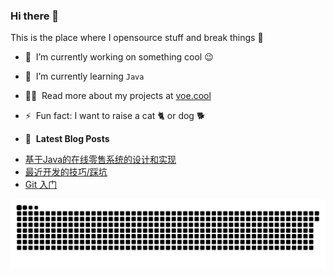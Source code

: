 ### Hi there 👋
This is the place where I opensource stuff and break things :rofl:
- 🔭 &nbsp;I’m currently working on something cool :wink:
- 🌱 &nbsp;I’m currently learning `Java`
- 👨‍💻 &nbsp;Read more about my projects at [voe.cool](https://voe.cool)
- ⚡ &nbsp;Fun fact: I want to raise a cat 🐈 or dog 🐕

- 📕 &nbsp;**Latest Blog Posts**
<!-- BLOG-POST-LIST:START -->
- [基于Java的在线零售系统的设计和实现](https://voe.cool/blog/Java-Graduation-Project)
- [最近开发的技巧/踩坑](https://voe.cool/blog/developed-techniques-pitfalls)
- [Git 入门](https://voe.cool/blog/Get-started-with-Git)
<!-- BLOG-POST-LIST:END -->

<picture>
  <source media="(prefers-color-scheme: dark)" srcset="https://raw.githubusercontent.com/JasonChou0v0/JasonChou0v0/output/github-contribution-grid-snake-dark.svg">
  <source media="(prefers-color-scheme: light)" srcset="https://raw.githubusercontent.com/JasonChou0v0/JasonChou0v0/output/github-contribution-grid-snake.svg">
  <img alt="github contribution grid snake animation" src="https://raw.githubusercontent.com/JasonChou0v0/JasonChou0v0/output/github-contribution-grid-snake.svg">
</picture>
